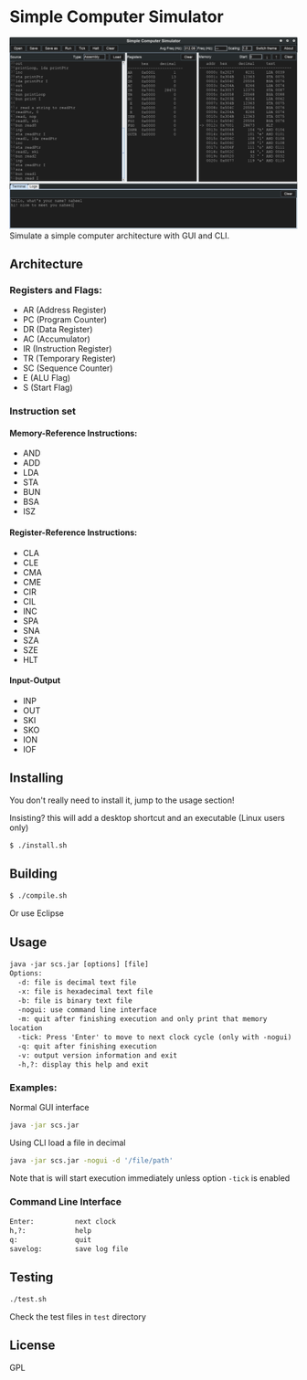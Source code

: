 # Simple Computer Simulator
![screenshot](./screenshot.png)
Simulate a simple computer architecture with GUI and CLI.
## Architecture
### Registers and Flags:
- AR (Address Register)
- PC (Program Counter)
- DR (Data Register)
- AC (Accumulator)
- IR (Instruction Register)
- TR (Temporary Register)
- SC (Sequence Counter)
- E (ALU Flag)
- S (Start Flag)
### Instruction set
#### Memory-Reference Instructions:
- AND 
- ADD
- LDA
- STA
- BUN
- BSA
- ISZ
#### Register-Reference Instructions:
- CLA
- CLE
- CMA
- CME
- CIR
- CIL
- INC
- SPA
- SNA
- SZA
- SZE
- HLT
#### Input-Output
- INP
- OUT
- SKI
- SKO
- ION
- IOF
## Installing
You don't really need to install it, jump to the usage section!

Insisting? this will add a desktop shortcut and an executable (Linux users only)
```sh
$ ./install.sh
```
## Building
```sh
$ ./compile.sh
```
Or use Eclipse
## Usage
```
java -jar scs.jar [options] [file]
Options:
  -d: file is decimal text file
  -x: file is hexadecimal text file
  -b: file is binary text file
  -nogui: use command line interface
  -m: quit after finishing execution and only print that memory location
  -tick: Press 'Enter' to move to next clock cycle (only with -nogui)
  -q: quit after finishing execution
  -v: output version information and exit
  -h,?: display this help and exit
```
### Examples:
Normal GUI interface
```sh
java -jar scs.jar
```
Using CLI load a file in decimal
```sh
java -jar scs.jar -nogui -d '/file/path'
```
Note that is will start execution immediately unless option `-tick` is enabled
### Command Line Interface
```
Enter:          next clock
h,?:            help
q:              quit
savelog:        save log file
```
## Testing
```sh
./test.sh
```
Check the test files in `test` directory
## License
GPL